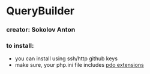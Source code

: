 # QueryBuilder

### creator: Sokolov Anton

### to install:
- you can install using ssh/http github keys
- make sure, your php.ini file includes [pdo extensions](https://www.php.net/manual/ru/book.pdo.php)

